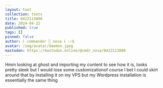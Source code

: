 ```yaml
---
layout: toot
collection: toots
title: 0422113800
date: 2024-04-22
published: true
tags: []
pinned: false
author: ⸸ commander ░ nova ⸸ :~$
avatar: /img/avatar/daemon.jpeg
mastodon: https://mastodon.online/@cmdr_nova/0422113800
---
```


Hmm looking at ghost and importing my content to see how it is, looks pretty sleek but I would lose some customizationof course I bet I could skirt around that by installing it on my VPS but my Wordpress installation is essentially the same thing
